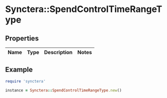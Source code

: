 # Synctera::SpendControlTimeRangeType

## Properties

| Name | Type | Description | Notes |
| ---- | ---- | ----------- | ----- |

## Example

```ruby
require 'synctera'

instance = Synctera::SpendControlTimeRangeType.new()
```

